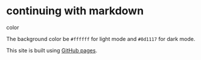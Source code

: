 # continuing with markdown
color

The background color  be `#ffffff` for light mode and `#0d1117` for dark mode.

This site is built using [GitHub pages](https://pages.github.com/).
